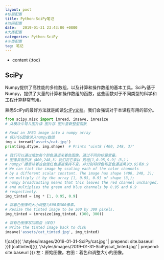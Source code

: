 ```yaml
---
layout: post
#标题配置
title: Python-SciPy笔记
#时间配置
date:   2019-01-31 23:43:00 +0800
#大类配置
categories: Python-SciPy
#小类配置
tag: 笔记
---
```


* content
{:toc}
## SciPy
Numpy提供了高性能的多维数组，以及计算和操作数组的基本工具。SciPy基于Numpy，提供了大量的计算和操作数组的函数，这些函数对于不同类型的科学和工程计算非常有用。

熟悉SciPy的最好方法就是阅读[SciPy文档](https://docs.scipy.org/doc/scipy/reference/index.html)。我们会强调对于本课程有用的部分。
```Python
from scipy.misc import imread, imsave, imresize
# 从模块中导入图片读 图片存 图片重新整型函数

# Read an JPEG image into a numpy array
# 将JPEG图像读入numpy数组
img = imread('assets/cat.jpg')
print(img.dtype, img.shape)  # Prints "uint8 (400, 248, 3)"

# 我们可以通过缩放每个颜色通道来着色图像，通过不同的标量常量。
# 图像具有形状（400,248,3）我们将它乘以 数组[1,0.95,9.9]（3，）；
# numpy广播意味着这会使红色通道保持不变，并分别将绿色和蓝色通道乘以0.95和0.9
# We can tint the image by scaling each of the color channels
# by a different scalar constant. The image has shape (400, 248, 3);
# we multiply it by the array [1, 0.95, 0.9] of shape (3,);
# numpy broadcasting means that this leaves the red channel unchanged,
# and multiplies the green and blue channels by 0.95 and 0.9
# respectively.
img_tinted = img * [1, 0.95, 0.9]

# 将着色图像的大小调整为300乘300像素。
# Resize the tinted image to be 300 by 300 pixels.
img_tinted = imresize(img_tinted, (300, 300))

# 将有色图像写回磁盘（保存）
# Write the tinted image back to disk
imsave('assets/cat_tinted.jpg', img_tinted)
```
![cat]({{ '/styles/images/2019-01-31-SciPy/cat.jpg' | prepend: site.baseurl  }})![cattinted]({{ '/styles/images/2019-01-31-SciPy/cat_tinted.jpg' | prepend: site.baseurl  }})
左：原始图像。右图：着色和调整大小的图像。